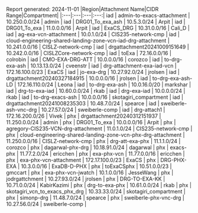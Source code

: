 Report generated: 2024-11-01
|Region|Attachment Name|CIDR Range|Compartment|
|:---|:---|:---|:---:|
iad | admin-to-exacs-attachment | 10.250.0.0/24 | admin |
iad | DRG01_To_exa_ash | 10.5.3.0/24 | Arpit |
iad | DRG01_To_exa | 11.0.0.0/16 | Arpit |
iad | ExaCS_DRG | 10.31.0.0/16 | Cali_D |
iad | ag-exa-vcn-attachment | 10.0.1.0/24 | CIS235-network-cmp |
iad | cloud-engineering-shared-landing-zone-vcn-iad-drg-attachment | 10.241.0.0/16 | CISLZ-network-cmp |
iad | drgattachment20241009151649 | 10.242.0.0/16 | CISLZCore-network-cmp |
iad | toExa | 72.16.0.0/16 | colrobin |
iad | CMO-EXA-DRG-ATT | 10.0.0.0/16 | corozco |
iad | to-drg-exa-ash | 10.13.13.0/24 | cveenstr |
iad | drg-attachment-exa-iad-vcn | 172.16.100.0/23 | ExaCS |
iad | jo-exa-drg | 10.27.92.0/24 | jrolsen |
iad | drgattachment20240327184915 | 10.0.0.0/16 | jrolsen |
iad | to-drg-exa-ash-LD | 172.16.110.0/24 | Leona |
iad | to-drg-exa-ash | 10.0.16.0/20 | markshar |
iad | drg-to-exa-iad | 10.60.0.0/24 | rkab |
iad | drg-exa-iad | 10.0.0.0/24 | rkab |
iad | to-drg-exacs-ash | 10.0.0.0/16 | skotagiri_compartment |
iad | drgattachment20241008235303 | 10.48.7.0/24 | spearce |
iad | sweiberle-ash-vnc-drg | 10.27.57.0/24 | sweiberle-comp |
iad | drg-attach1 | 172.16.200.0/26 | Vivek |
phx | drgattachment20240312151937 | 11.250.0.0/24 | admin |
phx | DRG01_To_exa | 10.0.0.0/16 | Arpit |
phx | agregory-CIS235-VCN-drg-attachment | 11.0.1.0/24 | CIS235-network-cmp |
phx | cloud-engineering-shared-landing-zone-vcn-phx-drg-attachment | 11.250.0.0/16 | CISLZ-network-cmp |
phx | drg-att-exa-phx | 11.1.1.0/24 | corozco |
phx | dagarwal-phx-drg | 10.18.91.0/24 | dagarwal |
phx | exacs-phx | 11.77.2.0/24 | ericchen |
phx | exa-phx-vcn | 11.77.0.0/16 | ericchen |
phx | exa-phx-vcn-attachment | 172.17.100.0/23 | ExaCS |
phx | DRG-PHX-EXA | 10.3.0.0/16 | ExaDB-D-PHX |
phx | toExaCSphx | 10.51.0.0/23 | gmccart |
phx | exa-phx-vcn-jwatch | 10.1.0.0/16 | JesseWang |
phx | jodrgattchment | 10.27.93.0/24 | jrolsen |
phx | DRG-TO-EXA-KK | 10.71.0.0/24 | KabirKazimi |
phx | drg-to-exa-phx | 10.61.0.0/24 | rkab |
phx | skotagiri_vcn_to_exacs_phx_drg | 10.33.33.0/24 | skotagiri_compartment |
phx | simonp-drg | 11.48.7.0/24 | spearce |
phx | sweiberle-phx-vnc-drg | 10.27.56.0/24 | sweiberle-comp |
